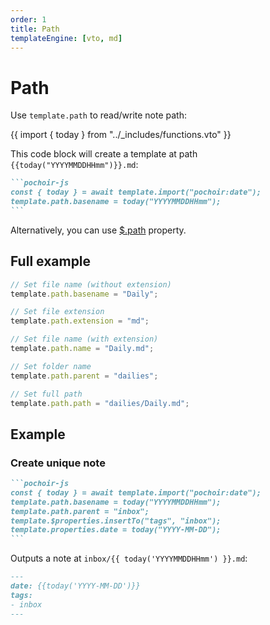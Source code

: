 ```yaml
---
order: 1
title: Path
templateEngine: [vto, md]
---
```

# Path

Use `template.path` to read/write note path:

{{ import { today } from "../_includes/functions.vto" }}

This code block will create a template at path `{{today("YYYYMMDDHHmm")}}.md`:

````md
```pochoir-js
const { today } = await template.import("pochoir:date");
template.path.basename = today("YYYYMMDDHHmm");
```
````

Alternatively, you can use [$.path](/special-properties/path) property.

## Full example

```js
// Set file name (without extension)
template.path.basename = "Daily";

// Set file extension
template.path.extension = "md";

// Set file name (with extension)
template.path.name = "Daily.md";

// Set folder name
template.path.parent = "dailies";

// Set full path
template.path.path = "dailies/Daily.md";
```

## Example

### Create unique note

````md
```pochoir-js
const { today } = await template.import("pochoir:date");
template.path.basename = today("YYYYMMDDHHmm");
template.path.parent = "inbox";
template.$properties.insertTo("tags", "inbox");
template.properties.date = today("YYYY-MM-DD");
```
````

Outputs a note at `inbox/{{ today('YYYYMMDDHHmm') }}.md`:

````md {filename="inbox/{{ today('YYYYMMDDHHmm') }}.md"}
---
date: {{today('YYYY-MM-DD')}}
tags:
- inbox
---
````
